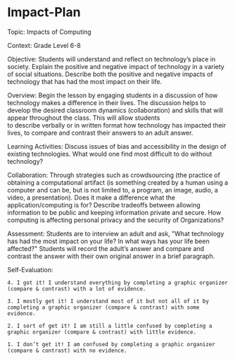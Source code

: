 # Impact-Plan
Topic: Impacts of Computing

Context: Grade Level 6-8

Objective: Students will understand and reflect on technology’s place in society. Explain the 
         positive and negative impact of technology in a variety of social situations. Describe 
         both the positive and negative impacts of technology that has had the most impact on their life.

Overview:
	 Begin the lesson by engaging students in a discussion of how technology makes a 
         difference in their lives. The discussion helps to develop the desired classroom 
         dynamics (collaboration) and skills that will appear throughout the class. This will allow students  
         to describe verbally or in written format how technology has impacted their lives, to compare and 
         contrast their answers to an adult answer. 

Learning Activities: 
	 Discuss issues of bias and accessibility in the design of existing technologies. 
	  		What would one find most difficult to do without technology?

Collaboration:
	 Through strategies such as crowdsourcing (the practice of 
         obtaining a computational artifact (is something created by a human using a 
         computer and can be, but is not limited to, a program, an image, audio, a video, a 
         presentation). 
	                Does it make a difference what the application/computing is for?
	 Describe tradeoffs between allowing information to be public and keeping information private and secure. 
	                How computing is affecting personal privacy and the security of 
                        Organizations? 

Assessment:
	Students are to interview an adult and ask, "What technology has had the most impact on your 
        life? In what ways has your life been affected?" 
	Students will record the adult’s answer and compare and contrast the answer with their own 
        original answer in a brief paragraph.
	
Self-Evaluation:

	4. I got it! I understand everything by completing a graphic organizer (compare & contrast) with a lot of evidence. 

	3. I mostly get it! I understand most of it but not all of it by completing a graphic organizer (compare & contrast) with some evidence. 

	2. I sort of get it! I am still a little confused by completing a graphic organizer (compare & contrast) with little evidence. 

	1. I don’t get it! I am confused by completing a graphic organizer (compare & contrast) with no evidence. 		
